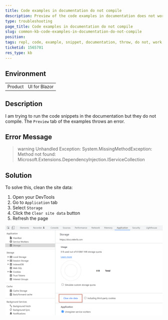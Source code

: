 ```yaml
---
title: Code examples in documentation do not compile
description: Preview of the code examples in documentation does not work
type: troubleshooting
page_title: Code examples in documentation do not compile
slug: common-kb-code-examples-in-documentation-do-not-compile
position: 
tags: repl, code, example, snippet, documentation, throw, do not, work, compile
ticketid: 1565701
res_type: kb
---
```


## Environment

<table>
    <tbody>
        <tr>
            <td>Product</td>
            <td>UI for Blazor</td>
        </tr>
    </tbody>
</table>


## Description

I am trying to run the code snippets in the documentation but they do not compile. The `Preview` tab of the examples throws an error.


## Error Message

>warning Unhandled Exception: System.MissingMethodException: Method not found: Microsoft.Extensions.DependencyInjection.IServiceCollection


## Solution

To solve this, clean the site data:

1. Open your DevTools
1. Go to `Application` tab
1. Select `Storage`
1. Click the `Clear site data` button
1. Refresh the page

![](images/clear-site-data.png)